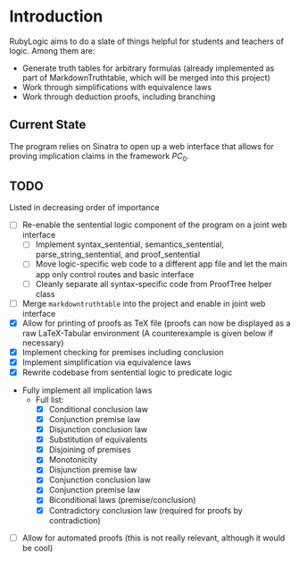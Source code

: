 # Introduction

RubyLogic aims to do a slate of things helpful for students and teachers of logic. Among them are:

- Generate truth tables for arbitrary formulas (already implemented as part of MarkdownTruthtable, which will be merged into this project)
- Work through simplifications with equivalence laws
- Work through deduction proofs, including branching

## Current State

The program relies on Sinatra to open up a web interface that allows for proving implication claims in the framework $PC_0$.


## TODO

Listed in decreasing order of importance

- [ ] Re-enable the sentential logic component of the program on a joint web interface
    - [ ] Implement syntax_sentential, semantics_sentential, parse_string_sentential, and proof_sentential
    - [ ] Move logic-specific web code to a different app file and let the main app only control routes and basic interface
    - [ ] Cleanly separate all syntax-specific code from ProofTree helper class
- [ ] Merge `markdowntruthtable` into the project and enable in joint web interface
- [x] Allow for printing of proofs as TeX file (proofs can now be displayed as a raw LaTeX-Tabular environment (A counterexample is given below if necessary)
- [x] Implement checking for premises including conclusion
- [x] Implement simplification via equivalence laws
- [x] Rewrite codebase from sentential logic to predicate logic
- Fully implement all implication laws
    - Full list:
        - [x] Conditional conclusion law
        - [x] Conjunction premise law
        - [x] Disjunction conclusion law
        - [x] Substitution of equivalents
        - [x] Disjoining of premises
        - [x] Monotonicity
        - [x] Disjunction premise law 
        - [x] Conjunction conclusion law 
        - [x] Conjunction premise law
        - [x] Biconditional laws (premise/conclusion)
        - [x] Contradictory conclusion law (required for proofs by contradiction)
- [ ] Allow for automated proofs (this is not really relevant, although it would be cool)
